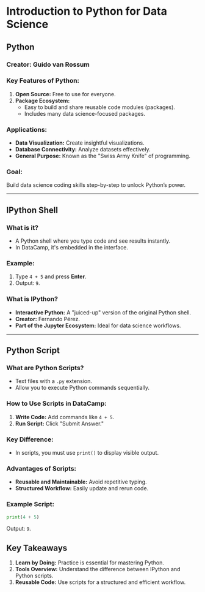 # **Introduction to Python for Data Science**

## **Python**  
### **Creator:** Guido van Rossum  

### **Key Features of Python:**  
1. **Open Source:** Free to use for everyone.  
2. **Package Ecosystem:**  
   - Easy to build and share reusable code modules (packages).  
   - Includes many data science-focused packages.  

### **Applications:**  
- **Data Visualization:** Create insightful visualizations.  
- **Database Connectivity:** Analyze datasets effectively.  
- **General Purpose:** Known as the "Swiss Army Knife" of programming.  

### **Goal:**  
Build data science coding skills step-by-step to unlock Python’s power.  

---

## **IPython Shell**  
### **What is it?**  
- A Python shell where you type code and see results instantly.  
- In DataCamp, it's embedded in the interface.  

### **Example:**  
1. Type `4 + 5` and press **Enter**.  
2. Output: `9`.  

### **What is IPython?**  
- **Interactive Python:** A "juiced-up" version of the original Python shell.  
- **Creator:** Fernando Pérez.  
- **Part of the Jupyter Ecosystem:** Ideal for data science workflows.  

---

## **Python Script**  
### **What are Python Scripts?**  
- Text files with a `.py` extension.  
- Allow you to execute Python commands sequentially.  

### **How to Use Scripts in DataCamp:**  
1. **Write Code:** Add commands like `4 + 5`.  
2. **Run Script:** Click "Submit Answer."  

### **Key Difference:**  
- In scripts, you must use `print()` to display visible output.  

### **Advantages of Scripts:**  
- **Reusable and Maintainable:** Avoid repetitive typing.  
- **Structured Workflow:** Easily update and rerun code.  

### **Example Script:**  
```python
print(4 + 5)
```
Output: `9`.  

## **Key Takeaways**  
1. **Learn by Doing:** Practice is essential for mastering Python.  
2. **Tools Overview:** Understand the difference between IPython and Python scripts.  
3. **Reusable Code:** Use scripts for a structured and efficient workflow.  






